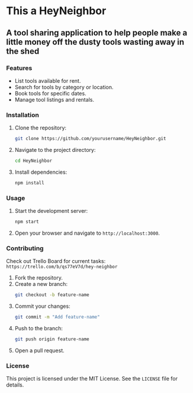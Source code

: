 # This a HeyNeighbor

## A tool sharing application to help people make a little money off the dusty tools wasting away in the shed

### Features

- List tools available for rent.
- Search for tools by category or location.
- Book tools for specific dates.
- Manage tool listings and rentals.

### Installation

1. Clone the repository:
   ```bash
   git clone https://github.com/yourusername/HeyNeighbor.git
   ```
2. Navigate to the project directory:
   ```bash
   cd HeyNeighbor
   ```
3. Install dependencies:
   ```bash
   npm install
   ```

### Usage

1. Start the development server:
   ```bash
   npm start
   ```
2. Open your browser and navigate to `http://localhost:3000`.

### Contributing

Check out Trello Board for current tasks: `https://trello.com/b/qs77eV7d/hey-neighbor`

1. Fork the repository.
2. Create a new branch:
   ```bash
   git checkout -b feature-name
   ```
3. Commit your changes:
   ```bash
   git commit -m "Add feature-name"
   ```
4. Push to the branch:
   ```bash
   git push origin feature-name
   ```
5. Open a pull request.

### License

This project is licensed under the MIT License. See the `LICENSE` file for details.
